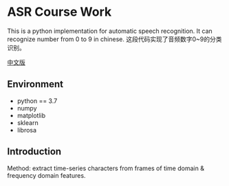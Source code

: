 # ASR Course Work

This is a python implementation for automatic speech recognition.
It can recognize number from 0 to 9 in chinese.
这段代码实现了音频数字0~9的分类识别。

[中文版](README-zh-CN.md)

## Environment

- python == 3.7
- numpy
- matplotlib
- sklearn
- librosa

## Introduction

Method: extract time-series characters from frames of time domain & frequency domain features.




